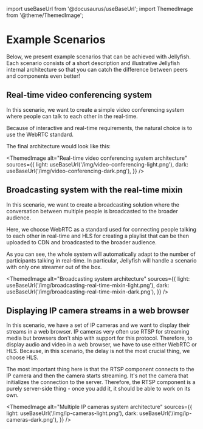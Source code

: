 import useBaseUrl from '@docusaurus/useBaseUrl';
import ThemedImage from '@theme/ThemedImage';

# Example Scenarios

Below, we present example scenarios that can be achieved with Jellyfish.
Each scenario consists of a short description and illustrative Jellyfish 
internal architecture so that you can catch the difference between peers
and components even better!

## Real-time video conferencing system

In this scenario, we want to create a simple video conferencing system
where people can talk to each other in the real-time.

Because of interactive and real-time requirements, the natural choice is
to use the WebRTC standard.

The final architecture would look like this:

<ThemedImage
  alt="Real-time video conferencing system architecture"
  sources={{
    light: useBaseUrl('/img/video-conferencing-light.png'),
    dark: useBaseUrl('/img/video-conferencing-dark.png'),
  }}
/>

## Broadcasting system with the real-time mixin

In this scenario, we want to create a broadcasting solution where
the conversation between multiple people is broadcasted to the broader
audience.

Here, we choose WebRTC as a standard used for connecting people talking 
to each other in real-time and HLS for creating a playlist that can be
then uploaded to CDN and broadcasted to the broader audience.

As you can see, the whole system will automatically
adapt to the number of participants talking in real-time.
In particular, Jellyfish will handle a scenario with only one streamer out of the box.

<ThemedImage
  alt="Broadcasting system architecture"
  sources={{
    light: useBaseUrl('/img/broadcasting-real-time-mixin-light.png'),
    dark: useBaseUrl('/img/broadcasting-real-time-mixin-dark.png'),
  }}
/>

## Displaying IP camera streams in a web browser

In this scenario, we have a set of IP cameras and we want to display
their streams in a web browser.
IP cameras very often use RTSP for streaming media but browsers
don't ship with support for this protocol.
Therefore, to display audio and video in a web browser, we have to use either WebRTC or HLS.
Because, in this scenario, the delay is not the most crucial thing, we choose HLS.

The most important thing here is that the RTSP component connects to the IP camera
and then the camera starts streaming.
It's not the camera that initializes the connection to the server.
Therefore, the RTSP component is a purely server-side thing - once you add it,
it should be able to work on its own.

<ThemedImage
  alt="Multiple IP cameras system architecture"
  sources={{
    light: useBaseUrl('/img/ip-cameras-light.png'),
    dark: useBaseUrl('/img/ip-cameras-dark.png'),
  }}
/>
